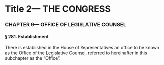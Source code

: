 
# Title 2— THE CONGRESS
### CHAPTER 9— OFFICE OF LEGISLATIVE COUNSEL
#### § 281. Establishment

There is established in the House of Representatives an office to be known as the Office of the Legislative Counsel, referred to hereinafter in this subchapter as the “Office”.
